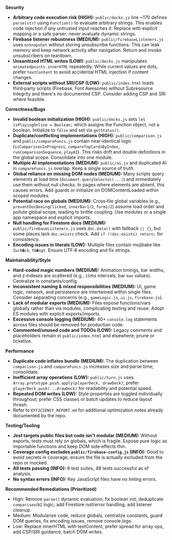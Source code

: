**Security**

- **Arbitrary code execution risk (HIGH):** `public/decks.js` line ~170 defines `parse(str)` using `Function()` to evaluate arbitrary strings. This enables code injection if any untrusted input reaches it. Replace with explicit mapping or a safe parser; never evaluate dynamic strings.
- **Firebase listener robustness (MEDIUM):** `public/firebaseListeners.js` uses `onSnapshot` without storing unsubscribe functions. This can leak memory and keep network activity after navigation. Return and invoke unsubscribers on teardown.
- **Unsanitized HTML writes (LOW):** `public/decks.js` manipulates `animatedpoints.innerHTML` repeatedly. While current values are dots, prefer `textContent` to avoid accidental HTML injection if content changes.
- **External scripts without SRI/CSP (LOW):** `public/index.html` loads third‑party scripts (Firebase, Font Awesome) without Subresource Integrity and there's no documented CSP. Consider adding CSP and SRI where feasible.

**Correctness/Bugs**

- **Invalid boolean initialization (HIGH):** `public/decks.js` sets `let isPlayingOnline = Boolean;` which assigns the Function object, not a boolean. Initialize to `false` and set via `getStatus()`.
- **Duplicate/conflicting implementations (HIGH):** `public/comparison.js` and `public/compareFuncs.js` contain near‑identical logic (`isComparisonInProgress`, `compareTopCardsByIndex`, `runComparisonSequence`, `playAI`). This risks drift and double definitions in the global scope. Consolidate into one module.
- **Multiple AI implementations (MEDIUM):** `public/ai.js` and duplicated AI in `compareFuncs.js` overlap. Keep a single source of truth.
- **Global reliance on missing DOM nodes (MEDIUM):** Many scripts query elements at load time (`document.querySelector(...)`) and immediately use them without null checks. In pages where elements are absent, this causes errors. Add guards or initialize on DOMContentLoaded within scoped modules.
- **Potential race on globals (MEDIUM):** Cross‑file global variables (e.g., `preventDocBeeingClicked`, `innerBar1/2`, `form1/2`) assume load order and pollute global scope, leading to brittle coupling. Use modules or a single app namespace and explicit imports.
- **Null handling for Firestore docs (MEDIUM):** `public/firebaseListeners.js` uses `doc.data()` with fallback `|| {}`, but some places lack `doc.exists` check. Add `if (!doc.exists) return;` for consistency.
- **Encoding issues in literals (LOW):** Multiple files contain mojibake like `ZurA�ck`, `fA�ngt`. Ensure UTF‑8 encoding and fix strings.

**Maintainability/Style**

- **Hard‑coded magic numbers (MEDIUM):** Animation timings, bar widths, and z‑indexes are scattered (e.g., `15`ms intervals, bar `max` values). Centralize in constants/config.
- **Inconsistent naming & mixed responsibilities (MEDIUM):** UI, game logic, network, and persistence are intertwined within single files. Consider separating concerns (e.g., `gameLogic.js`, `ui.js`, `firebase.js`).
- **Lack of modular exports (MEDIUM):** Files expose functions/vars globally rather than via modules, complicating testing and reuse. Adopt ES modules with explicit exports/imports.
- **Excessive console logging (MEDIUM):** 40+ `console.log` statements across files should be removed for production code.
- **Commented/unused code and TODOs (LOW):** Legacy comments and placeholders remain in `public/index.html` and elsewhere; prune or ticketize.

**Performance**

- **Duplicate code inflates bundle (MEDIUM):** The duplication between `comparison.js` and `compareFuncs.js` increases size and parse time; consolidate.
- **Inefficient array operations (LOW):** `public/turn.js` uses `Array.prototype.push.apply(playerDeck, drawDeck)`; prefer `playerDeck.push(...drawDeck)` for readability and potential speed.
- **Repeated DOM writes (LOW):** Style properties are toggled individually throughout; prefer CSS classes or batch updates to reduce layout thrash.
- Refer to `EFFICIENCY_REPORT.md` for additional optimization notes already documented by the repo.

**Testing/Tooling**

- **Jest targets public files but code isn't modular (MEDIUM):** Without exports, tests must rely on globals, which is fragile. Expose pure logic as importable functions and keep DOM side‑effects thin.
- **Coverage config excludes `public/firebase-config.js` (INFO):** Good to avoid secrets in coverage; ensure the file is actually excluded from the repo or mocked.
- **All tests passing (INFO):** 6 test suites, 48 tests successful as of analysis.
- **No syntax errors (INFO):** Key JavaScript files have no linting errors.

**Recommended Remediations (Prioritized)**

- High: Remove `parse()` dynamic evaluation; fix boolean init; deduplicate `comparison`/`AI` logic; add Firestore null/error handling; add listener cleanup.
- Medium: Modularize code, reduce globals, centralize constants, guard DOM queries, fix encoding issues, remove console.logs.
- Low: Replace innerHTML with textContent, prefer spread for array ops, add CSP/SRI guidance, batch DOM writes.
